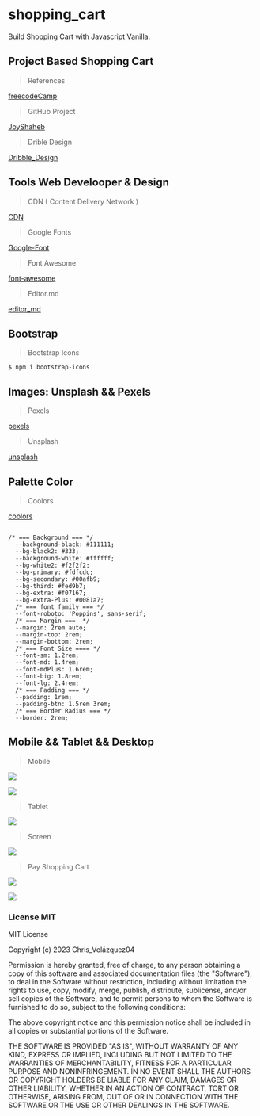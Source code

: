 # shopping_cart

Build Shopping Cart with Javascript Vanilla.

## Project Based Shopping Cart

> References

[freecodeCamp](https://www.youtube.com/@freecodecamp/videos)

> GitHub Project

[JoyShaheb](https://github.com/JoyShaheb/shopping-cart-js/tree/starter-files)

> Drible Design

[Dribble_Design](https://dribbble.com/shots/19614098-Shopcart-E-Commerce-Product-Page)

## Tools Web Develooper & Design

> CDN ( Content Delivery Network )

[CDN](https://cdnjs.com/)

> Google Fonts

[Google-Font](https://fonts.google.com/)

> Font Awesome

[font-awesome](https://fontawesome.com/)

> Editor.md

[editor_md](https://pandao.github.io/editor.md/en.html)

## Bootstrap

> Bootstrap Icons

`$ npm i bootstrap-icons`

## Images: Unsplash && Pexels

> Pexels

[pexels](https://www.pexels.com/es-es/)

> Unsplash

[unsplash](https://unsplash.com/es)

## Palette Color

> Coolors

[coolors](https://coolors.co/)

```

/* === Background === */
  --background-black: #111111;
  --bg-black2: #333;
  --background-white: #ffffff;
  --bg-white2: #f2f2f2;
  --bg-primary: #fdfcdc;
  --bg-secondary: #00afb9;
  --bg-third: #fed9b7;
  --bg-extra: #f07167;
  --bg-extra-Plus: #0081a7;
  /* === font family === */
  --font-roboto: 'Poppins', sans-serif;
  /* === Margin ===  */
  --margin: 2rem auto;
  --margin-top: 2rem;
  --margin-bottom: 2rem;
  /* === Font Size ==== */
  --font-sm: 1.2rem;
  --font-md: 1.4rem;
  --font-mdPlus: 1.6rem;
  --font-big: 1.8rem;
  --font-lg: 2.4rem;
  /* === Padding === */
  --padding: 1rem;
  --padding-btn: 1.5rem 3rem;
  /* === Border Radius === */
  --border: 2rem;

```

## Mobile && Tablet && Desktop

> Mobile

![](/src/img/screenShoot/shoppingCartMobile.png)

![](/src/img/screenShoot/shoppingCartMobile-plus.png)

> Tablet

![](/src/img/screenShoot/tablet.png)

> Screen

![](/src/img/screenShoot/screenPlus.png)

> Pay Shopping Cart

![](/src/img/screenShoot/shoppingCart-Pay.png)

![](/src/img/screenShoot/shoppingCart-return.png)

### License MIT

MIT License

Copyright (c) 2023 Chris_Velázquez04

Permission is hereby granted, free of charge, to any person obtaining a copy
of this software and associated documentation files (the "Software"), to deal
in the Software without restriction, including without limitation the rights
to use, copy, modify, merge, publish, distribute, sublicense, and/or sell
copies of the Software, and to permit persons to whom the Software is
furnished to do so, subject to the following conditions:

The above copyright notice and this permission notice shall be included in all
copies or substantial portions of the Software.

THE SOFTWARE IS PROVIDED "AS IS", WITHOUT WARRANTY OF ANY KIND, EXPRESS OR
IMPLIED, INCLUDING BUT NOT LIMITED TO THE WARRANTIES OF MERCHANTABILITY,
FITNESS FOR A PARTICULAR PURPOSE AND NONINFRINGEMENT. IN NO EVENT SHALL THE
AUTHORS OR COPYRIGHT HOLDERS BE LIABLE FOR ANY CLAIM, DAMAGES OR OTHER
LIABILITY, WHETHER IN AN ACTION OF CONTRACT, TORT OR OTHERWISE, ARISING FROM,
OUT OF OR IN CONNECTION WITH THE SOFTWARE OR THE USE OR OTHER DEALINGS IN THE
SOFTWARE.
